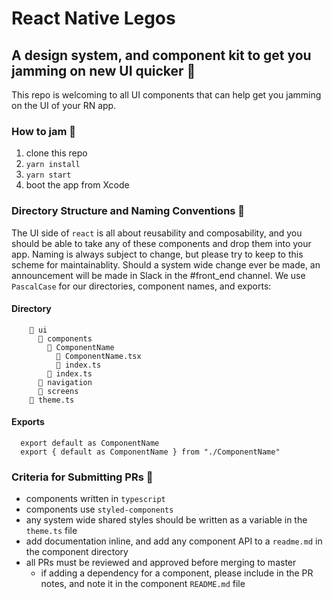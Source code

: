 # React Native Legos
## A design system, and component kit to get you jamming on new UI quicker 🎸
This repo is welcoming to all UI components that can help get you jamming on the UI of your RN app.

### How to jam 🤙
1. clone this repo
2. `yarn install`
3. `yarn start`
4. boot the app from Xcode


### Directory Structure and Naming Conventions 📝
The UI side of `react` is all about reusability and composability, and you should be able to take any of these components and drop them into your app. Naming is always subject to change, but please try to keep to this scheme for maintainablity. Should a system wide change ever be made, an announcement will be made in Slack in the #front_end channel. We use `PascalCase` for our directories, component names, and exports:

#### Directory
```
    📁 ui
      📁 components
        📁 ComponentName
          📄 ComponentName.tsx
          📄 index.ts
        📄 index.ts
      📁 navigation
      📁 screens
    📄 theme.ts
  ```

#### Exports
```
  export default as ComponentName
  export { default as ComponentName } from "./ComponentName"
```

### Criteria for Submitting PRs 🌮
- components written in `typescript`
- components use `styled-components`
- any system wide shared styles should be written as a variable in the `theme.ts` file
- add documentation inline, and add any component API to a `readme.md` in the component directory
- all PRs must be reviewed and approved before merging to master
  - if adding a dependency for a component, please include in the PR notes, and note it in the component `README.md` file
